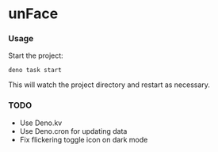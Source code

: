 # unFace

### Usage

Start the project:

```
deno task start
```

This will watch the project directory and restart as necessary.

### TODO

- Use Deno.kv
- Use Deno.cron for updating data
- Fix flickering toggle icon on dark mode
